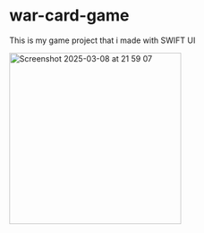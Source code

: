 # war-card-game

This is my game project that i made with SWIFT UI 


<img width="307" alt="Screenshot 2025-03-08 at 21 59 07" src="https://github.com/user-attachments/assets/cbacba61-3f58-4db8-925b-8b41335da1ba" />
